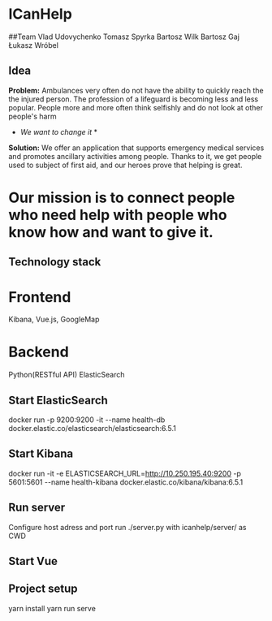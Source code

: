 # ICanHelp

##Team
Vlad Udovychenko
Tomasz Spyrka
Bartosz Wilk
Bartosz Gaj
Łukasz Wróbel

## Idea
**Problem:** Ambulances very often do not have the ability to quickly reach the
the injured person. The profession of a lifeguard is becoming less and less popular.
People more and more often think selfishly and do not look at other people's harm

* *We want to change it* *

**Solution:** We offer an application that supports emergency medical services and promotes ancillary activities among people. Thanks to it, we get people used to subject of first aid, and our heroes prove that helping is great.

# Our mission is to connect people who need help with people who know how and want to give it.

## Technology stack

# Frontend
Kibana, Vue.js, GoogleMap

# Backend
Python(RESTful API)
ElasticSearch


## Start ElasticSearch
docker run -p 9200:9200 -it --name health-db docker.elastic.co/elasticsearch/elasticsearch:6.5.1

## Start Kibana
docker run -it -e ELASTICSEARCH_URL=http://10.250.195.40:9200 -p 5601:5601 --name health-kibana docker.elastic.co/kibana/kibana:6.5.1

## Run server
Configure host adress and port
run ./server.py with icanhelp/server/ as CWD

## Start Vue
## Project setup
yarn install
yarn run serve
